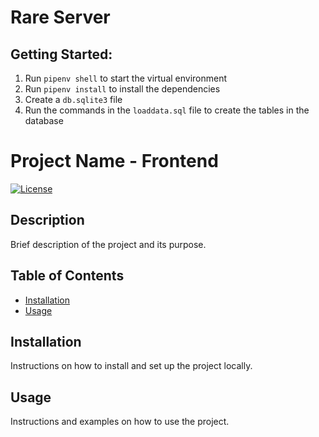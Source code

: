 # Rare Server
<!-- TODO: Add a description of the Rare application -->

## Getting Started:
1. Run `pipenv shell` to start the virtual environment
1. Run `pipenv install` to install the dependencies
1. Create a `db.sqlite3` file
1. Run the commands in the `loaddata.sql` file to create the tables in the database
<!-- TODO: As more of the project is filled in add the other steps to get this project running -->

# Project Name - Frontend

[![License](https://img.shields.io/badge/License-MIT-blue.svg)](https://opensource.org/licenses/MIT)

## Description

Brief description of the project and its purpose.

## Table of Contents

- [Installation](#installation)
- [Usage](#usage)

## Installation

Instructions on how to install and set up the project locally.

## Usage

Instructions and examples on how to use the project.
